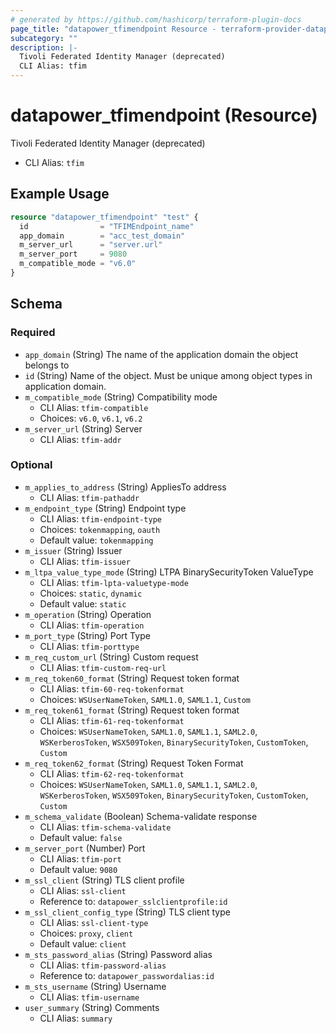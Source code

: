 ```yaml
---
# generated by https://github.com/hashicorp/terraform-plugin-docs
page_title: "datapower_tfimendpoint Resource - terraform-provider-datapower"
subcategory: ""
description: |-
  Tivoli Federated Identity Manager (deprecated)
  CLI Alias: tfim
---
```


# datapower_tfimendpoint (Resource)

Tivoli Federated Identity Manager (deprecated)
  - CLI Alias: `tfim`

## Example Usage

```terraform
resource "datapower_tfimendpoint" "test" {
  id                = "TFIMEndpoint_name"
  app_domain        = "acc_test_domain"
  m_server_url      = "server.url"
  m_server_port     = 9080
  m_compatible_mode = "v6.0"
}
```

<!-- schema generated by tfplugindocs -->
## Schema

### Required

- `app_domain` (String) The name of the application domain the object belongs to
- `id` (String) Name of the object. Must be unique among object types in application domain.
- `m_compatible_mode` (String) Compatibility mode
  - CLI Alias: `tfim-compatible`
  - Choices: `v6.0`, `v6.1`, `v6.2`
- `m_server_url` (String) Server
  - CLI Alias: `tfim-addr`

### Optional

- `m_applies_to_address` (String) AppliesTo address
  - CLI Alias: `tfim-pathaddr`
- `m_endpoint_type` (String) Endpoint type
  - CLI Alias: `tfim-endpoint-type`
  - Choices: `tokenmapping`, `oauth`
  - Default value: `tokenmapping`
- `m_issuer` (String) Issuer
  - CLI Alias: `tfim-issuer`
- `m_ltpa_value_type_mode` (String) LTPA BinarySecurityToken ValueType
  - CLI Alias: `tfim-lpta-valuetype-mode`
  - Choices: `static`, `dynamic`
  - Default value: `static`
- `m_operation` (String) Operation
  - CLI Alias: `tfim-operation`
- `m_port_type` (String) Port Type
  - CLI Alias: `tfim-porttype`
- `m_req_custom_url` (String) Custom request
  - CLI Alias: `tfim-custom-req-url`
- `m_req_token60_format` (String) Request token format
  - CLI Alias: `tfim-60-req-tokenformat`
  - Choices: `WSUserNameToken`, `SAML1.0`, `SAML1.1`, `Custom`
- `m_req_token61_format` (String) Request token format
  - CLI Alias: `tfim-61-req-tokenformat`
  - Choices: `WSUserNameToken`, `SAML1.0`, `SAML1.1`, `SAML2.0`, `WSKerberosToken`, `WSX509Token`, `BinarySecurityToken`, `CustomToken`, `Custom`
- `m_req_token62_format` (String) Request Token Format
  - CLI Alias: `tfim-62-req-tokenformat`
  - Choices: `WSUserNameToken`, `SAML1.0`, `SAML1.1`, `SAML2.0`, `WSKerberosToken`, `WSX509Token`, `BinarySecurityToken`, `CustomToken`, `Custom`
- `m_schema_validate` (Boolean) Schema-validate response
  - CLI Alias: `tfim-schema-validate`
  - Default value: `false`
- `m_server_port` (Number) Port
  - CLI Alias: `tfim-port`
  - Default value: `9080`
- `m_ssl_client` (String) TLS client profile
  - CLI Alias: `ssl-client`
  - Reference to: `datapower_sslclientprofile:id`
- `m_ssl_client_config_type` (String) TLS client type
  - CLI Alias: `ssl-client-type`
  - Choices: `proxy`, `client`
  - Default value: `client`
- `m_sts_password_alias` (String) Password alias
  - CLI Alias: `tfim-password-alias`
  - Reference to: `datapower_passwordalias:id`
- `m_sts_username` (String) Username
  - CLI Alias: `tfim-username`
- `user_summary` (String) Comments
  - CLI Alias: `summary`

